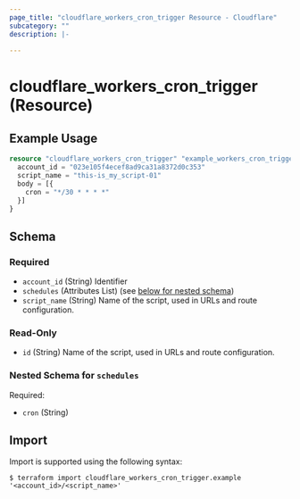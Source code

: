 ```yaml
---
page_title: "cloudflare_workers_cron_trigger Resource - Cloudflare"
subcategory: ""
description: |-
  
---
```


# cloudflare_workers_cron_trigger (Resource)



## Example Usage

```terraform
resource "cloudflare_workers_cron_trigger" "example_workers_cron_trigger" {
  account_id = "023e105f4ecef8ad9ca31a8372d0c353"
  script_name = "this-is_my_script-01"
  body = [{
    cron = "*/30 * * * *"
  }]
}
```

<!-- schema generated by tfplugindocs -->
## Schema

### Required

- `account_id` (String) Identifier
- `schedules` (Attributes List) (see [below for nested schema](#nestedatt--schedules))
- `script_name` (String) Name of the script, used in URLs and route configuration.

### Read-Only

- `id` (String) Name of the script, used in URLs and route configuration.

<a id="nestedatt--schedules"></a>
### Nested Schema for `schedules`

Required:

- `cron` (String)

## Import

Import is supported using the following syntax:

```shell
$ terraform import cloudflare_workers_cron_trigger.example '<account_id>/<script_name>'
```
